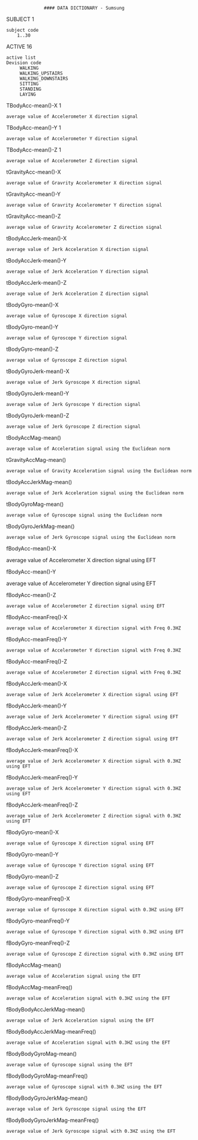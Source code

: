                  #### DATA DICTIONARY - Sumsung 
SUBJECT 1

    subject code 
        1..30

ACTIVE 16

    active list
    Devision code 
         WALKING
         WALKING_UPSTAIRS
         WALKING_DOWNSTAIRS
         SITTING
         STANDING
         LAYING

TBodyAcc-mean()-X 1
   
    average value of Accelerometer X direction signal
     
TBodyAcc-mean()-Y 1

    average value of Accelerometer Y direction signal
   
TBodyAcc-mean()-Z 1

    average value of Accelerometer Z direction signal
     
tGravityAcc-mean()-X

    average value of Gravrity Accelerometer X direction signal

tGravityAcc-mean()-Y

    average value of Gravrity Accelerometer Y direction signal

tGravityAcc-mean()-Z

    average value of Gravrity Accelerometer Z direction signal

tBodyAccJerk-mean()-X

    average value of Jerk Acceleration X direction signal

tBodyAccJerk-mean()-Y 

    average value of Jerk Acceleration Y direction signal

tBodyAccJerk-mean()-Z

    average value of Jerk Acceleration Z direction signal

tBodyGyro-mean()-X 

    average value of Gyroscope X direction signal

tBodyGyro-mean()-Y

    average value of Gyroscope Y direction signal

tBodyGyro-mean()-Z 

    average value of Gyroscope Z direction signal

tBodyGyroJerk-mean()-X

    average value of Jerk Gyroscope X direction signal

tBodyGyroJerk-mean()-Y 

    average value of Jerk Gyroscope Y direction signal

tBodyGyroJerk-mean()-Z

    average value of Jerk Gyroscope Z direction signal

tBodyAccMag-mean()

    average value of Acceleration signal using the Euclidean norm

tGravityAccMag-mean()

    average value of Gravity Acceleration signal using the Euclidean norm

tBodyAccJerkMag-mean()

    average value of Jerk Acceleration signal using the Euclidean norm

tBodyGyroMag-mean()

    average value of Gyroscope signal using the Euclidean norm

tBodyGyroJerkMag-mean()

    average value of Jerk Gyroscope signal using the Euclidean norm

fBodyAcc-mean()-X
    
   average value of Accelerometer X direction signal using EFT

fBodyAcc-mean()-Y

   average value of Accelerometer Y direction signal using EFT

fBodyAcc-mean()-Z

    average value of Accelerometer Z direction signal using EFT

fBodyAcc-meanFreq()-X

    average value of Accelerometer X direction signal with Freq 0.3HZ

fBodyAcc-meanFreq()-Y

    average value of Accelerometer Y direction signal with Freq 0.3HZ

fBodyAcc-meanFreq()-Z

    average value of Accelerometer Z direction signal with Freq 0.3HZ

fBodyAccJerk-mean()-X

    average value of Jerk Accelerometer X direction signal using EFT

fBodyAccJerk-mean()-Y

    average value of Jerk Accelerometer Y direction signal using EFT

fBodyAccJerk-mean()-Z

    average value of Jerk Accelerometer Z direction signal using EFT

fBodyAccJerk-meanFreq()-X 

    average value of Jerk Accelerometer X direction signal with 0.3HZ using EFT

fBodyAccJerk-meanFreq()-Y

    average value of Jerk Accelerometer Y direction signal with 0.3HZ using EFT

fBodyAccJerk-meanFreq()-Z

    average value of Jerk Accelerometer Z direction signal with 0.3HZ using EFT
      
fBodyGyro-mean()-X

    average value of Gyroscope X direction signal using EFT

fBodyGyro-mean()-Y

    average value of Gyroscope Y direction signal using EFT

fBodyGyro-mean()-Z

    average value of Gyroscope Z direction signal using EFT

fBodyGyro-meanFreq()-X

    average value of Gyroscope X direction signal with 0.3HZ using EFT

fBodyGyro-meanFreq()-Y

    average value of Gyroscope Y direction signal with 0.3HZ using EFT

fBodyGyro-meanFreq()-Z

    average value of Gyroscope Z direction signal with 0.3HZ using EFT

fBodyAccMag-mean()

    average value of Acceleration signal using the EFT

fBodyAccMag-meanFreq()

    average value of Acceleration signal with 0.3HZ using the EFT

fBodyBodyAccJerkMag-mean()
    
    average value of Jerk Acceleration signal using the EFT

fBodyBodyAccJerkMag-meanFreq()

    average value of Acceleration signal with 0.3HZ using the EFT

fBodyBodyGyroMag-mean()

    average value of Gyroscope signal using the EFT

fBodyBodyGyroMag-meanFreq()

    average value of Gyroscope signal with 0.3HZ using the EFT

fBodyBodyGyroJerkMag-mean()

    average value of Jerk Gyroscope signal using the EFT

fBodyBodyGyroJerkMag-meanFreq()

    average value of Jerk Gyroscope signal with 0.3HZ using the EFT


